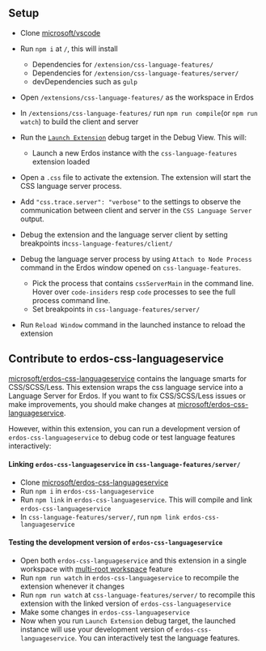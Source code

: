 
## Setup

- Clone [microsoft/vscode](https://github.com/willnickols/erdos)
- Run `npm i` at `/`, this will install
	- Dependencies for `/extension/css-language-features/`
	- Dependencies for `/extension/css-language-features/server/`
	- devDependencies such as `gulp`

- Open `/extensions/css-language-features/` as the workspace in Erdos
- In `/extensions/css-language-features/` run `npm run compile`(or `npm run watch`) to build the client and server
- Run the [`Launch Extension`](https://github.com/willnickols/erdos/blob/master/extensions/css-language-features/.vscode/launch.json) debug target in the Debug View. This will:
	- Launch a new Erdos instance with the `css-language-features` extension loaded
- Open a `.css` file to activate the extension. The extension will start the CSS language server process.
- Add `"css.trace.server": "verbose"` to the settings to observe the communication between client and server in the `CSS Language Server` output.
- Debug the extension and the language server client by setting breakpoints in`css-language-features/client/`
- Debug the language server process by using `Attach to Node Process` command in the  Erdos window opened on `css-language-features`.
  - Pick the process that contains `cssServerMain` in the command line. Hover over `code-insiders` resp `code` processes to see the full process command line.
  - Set breakpoints in `css-language-features/server/`
- Run `Reload Window` command in the launched instance to reload the extension

## Contribute to erdos-css-languageservice

[microsoft/erdos-css-languageservice](https://github.com/willnickols/erdos-css-languageservice) contains the language smarts for CSS/SCSS/Less.
This extension wraps the css language service into a Language Server for Erdos.
If you want to fix CSS/SCSS/Less issues or make improvements, you should make changes at [microsoft/erdos-css-languageservice](https://github.com/willnickols/erdos-css-languageservice).

However, within this extension, you can run a development version of `erdos-css-languageservice` to debug code or test language features interactively:

#### Linking `erdos-css-languageservice` in `css-language-features/server/`

- Clone [microsoft/erdos-css-languageservice](https://github.com/willnickols/erdos-css-languageservice)
- Run `npm i` in `erdos-css-languageservice`
- Run `npm link` in `erdos-css-languageservice`. This will compile and link `erdos-css-languageservice`
- In `css-language-features/server/`, run `npm link erdos-css-languageservice`

#### Testing the development version of `erdos-css-languageservice`

- Open both `erdos-css-languageservice` and this extension in a single workspace with [multi-root workspace](https://code.visualstudio.com/docs/editor/multi-root-workspaces) feature
- Run `npm run watch` in `erdos-css-languageservice` to recompile the extension whenever it changes
- Run `npm run watch` at `css-language-features/server/` to recompile this extension with the linked version of `erdos-css-languageservice`
- Make some changes in `erdos-css-languageservice`
- Now when you run `Launch Extension` debug target, the launched instance will use your development version of `erdos-css-languageservice`. You can interactively test the language features.

